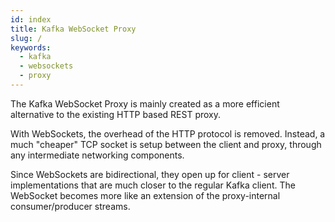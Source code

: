 ```yaml
---
id: index
title: Kafka WebSocket Proxy 
slug: /
keywords:
  - kafka  
  - websockets
  - proxy
---
```


The Kafka WebSocket Proxy is mainly created as a more efficient alternative to
the existing HTTP based REST proxy.

With WebSockets, the overhead of the HTTP protocol is removed. Instead, a much
"cheaper" TCP socket is setup between the client and proxy, through any
intermediate networking components.

Since WebSockets are bidirectional, they open up for client - server
implementations that are much closer to the regular Kafka client. The WebSocket
becomes more like an extension of the proxy-internal consumer/producer streams. 
